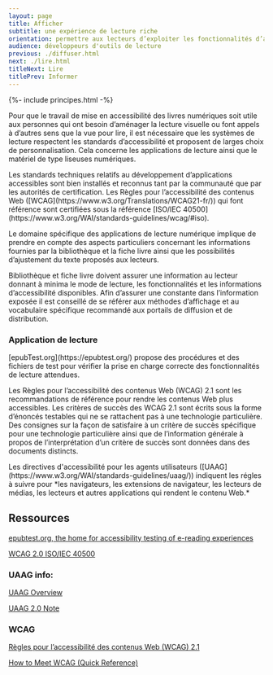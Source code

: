 ```yaml
---
layout: page
title: Afficher
subtitle: une expérience de lecture riche
orientation: permettre aux lecteurs d’exploiter les fonctionnalités d’accessibilité des livres numériques
audience: développeurs d'outils de lecture
previous: ./diffuser.html
next: ./lire.html
titleNext: Lire
titlePrev: Informer
---
```


<div markdown="1" id="principes">

{%- include principes.html -%}

<p>Pour que le travail de mise en accessibilité des livres numériques soit utile aux personnes qui ont besoin d’aménager la lecture visuelle ou font appels à d’autres sens que la vue pour lire, il est nécessaire que les systèmes de lecture respectent les standards d’accessibilité et proposent de larges choix de personnalisation. Cela concerne les applications de lecture ainsi que le matériel de type liseuses numériques.</p>

<p>Les standards techniques relatifs au développement d’applications accessibles sont bien installés et reconnus tant par la communauté que par les autorités de certification. Les Règles pour l’accessibilité des contenus Web ([WCAG](https://www.w3.org/Translations/WCAG21-fr/)) qui font référence sont certifiées sous la référence [ISO/IEC 40500](https://www.w3.org/WAI/standards-guidelines/wcag/#iso).</p>

<p>Le domaine spécifique des applications de lecture numérique implique de prendre en compte des aspects particuliers concernant les informations fournies par la bibliothèque et la fiche livre ainsi que les possibilités d’ajustement du texte proposés aux lecteurs.</p>

<p>Bibliothèque et fiche livre doivent assurer une information au lecteur donnant à minima le mode de lecture, les fonctionnalités et les informations d’accessibilité disponibles. Afin d’assurer une constante dans l’information exposée il est conseillé de se référer aux méthodes d’affichage et au vocabulaire spécifique recommandé aux portails de diffusion et de distribution.</p>

<h3>Application de lecture</h3>

<p>[epubTest.org](https://epubtest.org/) propose des procédures et des fichiers de test pour vérifier la prise en charge correcte des fonctionnalités de lecture attendues.</p>

<p>Les Règles pour l’accessibilité des contenus Web (WCAG) 2.1 sont les recommandations de référence pour rendre les contenus Web plus accessibles. Les critères de succès des WCAG 2.1 sont écrits sous la forme d’énoncés testables qui ne se rattachent pas à une technologie particulière. Des consignes sur la façon de satisfaire à un critère de succès spécifique pour une technologie particulière ainsi que de l’information générale à propos de l’interprétation d’un critère de succès sont données dans des documents distincts.</p>

<p>Les directives d'accessibilité pour les agents utilisateurs ([UAAG](https://www.w3.org/WAI/standards-guidelines/uaag/)) indiquent les régles à suivre pour *les navigateurs, les extensions de navigateur, les lecteurs de médias, les lecteurs et autres applications qui rendent le contenu Web.*</p>

</div>

<section  class="ressources" markdown="1">

## Ressources

<a href="https://epubtest.org/" class="link color_orange">epubtest.org, the home for accessibility testing of e-reading experiences</a>

<a href="https://www.w3.org/WAI/standards-guidelines/wcag/#iso" class="link color_orange">WCAG 2.0 ISO/IEC 40500</a>

### UAAG info:

<a href="https://www.w3.org/WAI/standards-guidelines/uaag/" class="link color_orange">UAAG Overview</a>

<a href="https://www.w3.org/TR/UAAG20/" class="link color_orange">UAAG 2.0 Note</a>

### WCAG

<a href="https://www.w3.org/Translations/WCAG21-fr/" class="link color_orange">Règles pour l’accessibilité des contenus Web (WCAG) 2.1</a>

<a href="https://www.w3.org/WAI/WCAG21/quickref/" class="link color_orange">How to Meet WCAG (Quick Reference)</a>

</section>
